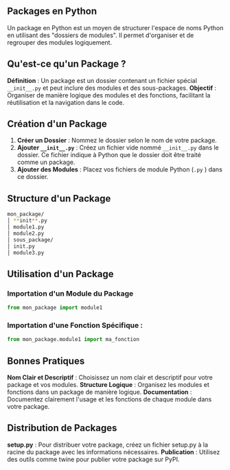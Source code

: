 ## Packages en Python

Un package en Python est un moyen de structurer l'espace de noms Python en utilisant des "dossiers de modules". Il permet d'organiser et de regrouper des modules logiquement.

## Qu'est-ce qu'un Package ?

**Définition** : Un package est un dossier contenant un fichier spécial ```__init__.py``` et peut inclure des modules et des sous-packages.
**Objectif** : Organiser de manière logique des modules et des fonctions, facilitant la réutilisation et la navigation dans le code.

## Création d'un Package

1. **Créer un Dossier** : Nommez le dossier selon le nom de votre package.
2. **Ajouter ```__init__.py```** : Créez un fichier vide nommé ```__init__.py``` dans le dossier. Ce fichier indique à Python que le dossier doit être traité comme un package.
3. **Ajouter des Modules** : Placez vos fichiers de module Python (```.py```  ) dans ce dossier.

## Structure d'un Package

```bash
mon_package/
│ **init**.py
│ module1.py
│ module2.py
│ sous_package/
│ init.py
│ module3.py
```

## Utilisation d'un Package

### Importation d'un Module du Package
```python
from mon_package import module1
```

### Importation d'une Fonction Spécifique :

```python
from mon_package.module1 import ma_fonction
```

## Bonnes Pratiques

**Nom Clair et Descriptif** : Choisissez un nom clair et descriptif pour votre package et vos modules.
**Structure Logique** : Organisez les modules et fonctions dans un package de manière logique.
**Documentation** : Documentez clairement l'usage et les fonctions de chaque module dans votre package.

## Distribution de Packages

**setup.py** : Pour distribuer votre package, créez un fichier setup.py à la racine du package avec les informations nécessaires.
**Publication** : Utilisez des outils comme twine pour publier votre package sur PyPI.